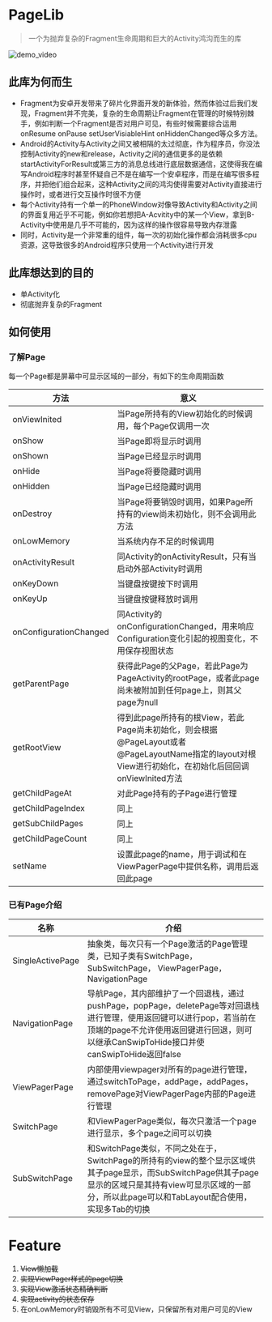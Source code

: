 ﻿# PageLib
 > 一个为抛弃复杂的Fragment生命周期和巨大的Activity鸿沟而生的库

![demo_video](https://github.com/ZGeek/PageLib/blob/master/art/demo.gif)

 ## 此库为何而生
 - Fragment为安卓开发带来了碎片化界面开发的新体验，然而体验过后我们发现，Fragment并不完美，复杂的生命周期让Fragment在管理的时候特别棘手，例如判断一个Fragment是否对用户可见，有些时候需要综合运用onResume onPause setUserVisiableHint onHiddenChanged等众多方法。
 - Android的Activity与Activity之间又被相隔的太过彻底，作为程序员，你没法控制Activity的new和release，Activity之间的通信更多的是依赖startActivityForResult或第三方的消息总线进行底层数据通信，这使得我在编写Android程序时甚至怀疑自己不是在编写一个安卓程序，而是在编写很多程序，并把他们组合起来，这种Activity之间的鸿沟使得需要对Activity直接进行操作时，或者进行交互操作时很不方便
 - 每个Activity持有一个单一的PhoneWindow对像导致Activity和Activity之间的界面复用近乎不可能，例如你若想把A-Acvitity中的某一个View，拿到B-Activity中使用是几乎不可能的，因为这样的操作很容易导致内存泄露
 - 同时，Activity是一个非常重的组件，每一次的初始化操作都会消耗很多cpu资源，这导致很多的Android程序只使用一个Activity进行开发

 ## 此库想达到的目的
 - 单Activity化
 - 彻底抛弃复杂的Fragment

 ## 如何使用
 ### 了解Page
 每一个Page都是屏幕中可显示区域的一部分，有如下的生命周期函数

| 方法 | 意义 |
| --- | ---|
| onViewInited |当Page所持有的View初始化的时候调用，每个Page仅调用一次|
|onShow | 当Page即将显示时调用|
|onShown| 当Page已经显示时调用|
|onHide| 当Page将要隐藏时调用|
|onHidden| 当Page已经隐藏时调用|
|onDestroy| 当Page将要销毁时调用，如果Page所持有的view尚未初始化，则不会调用此方法|
|onLowMemory| 当系统内存不足的时候调用|
|onActivityResult| 同Activity的onActivityResult，只有当启动外部Activity时调用|
|onKeyDown| 当键盘按键按下时调用|
|onKeyUp|当键盘按键释放时调用|
|onConfigurationChanged| 同Activity的onConfigurationChanged，用来响应Configuration变化引起的视图变化，不用保存视图状态|
|getParentPage| 获得此Page的父Page，若此Page为PageActivity的rootPage，或者此page尚未被附加到任何page上，则其父page为null|
|getRootView| 得到此page所持有的根View，若此Page尚未初始化，则会根据@PageLayout或者@PageLayoutName指定的layout对根View进行初始化，在初始化后回回调onViewInited方法|
|getChildPageAt|对此Page持有的子Page进行管理|
|getChildPageIndex|同上|
|getSubChildPages|同上|
|getChildPageCount|同上|
|setName|设置此page的name，用于调试和在ViewPagerPage中提供名称，调用后返回此page|

### 已有Page介绍
|名称|介绍|
|---|---|
|SingleActivePage| 抽象类，每次只有一个Page激活的Page管理类，已知子类有SwitchPage， SubSwitchPage， ViewPagerPage， NavigationPage|
|NavigationPage|导航Page，其内部维护了一个回退栈，通过pushPage，popPage，deletePage等对回退栈进行管理，使用返回键可以进行pop，若当前在顶端的page不允许使用返回键进行回退，则可以继承CanSwipToHide接口并使canSwipToHide返回false|
|ViewPagerPage|内部使用viewpager对所有的page进行管理，通过switchToPage，addPage，addPages，removePage对ViewPagerPage内部的Page进行管理
|SwitchPage|和ViewPagerPage类似，每次只激活一个page进行显示，多个page之间可以切换|
|SubSwitchPage|和SwitchPage类似，不同之处在于，SwitchPage的所持有的view的整个显示区域供其子page显示，而SubSwitchPage供其子page显示的区域只是其持有view可显示区域的一部分，所以此page可以和TabLayout配合使用，实现多Tab的切换|

# Feature
1. ~~View懒加载~~
1. ~~实现ViewPager样式的page切换~~
2. ~~实现View激活状态精确判断~~
3. ~~实现activity的状态保存~~
4. 在onLowMemory时销毁所有不可见View，只保留所有对用户可见的View
